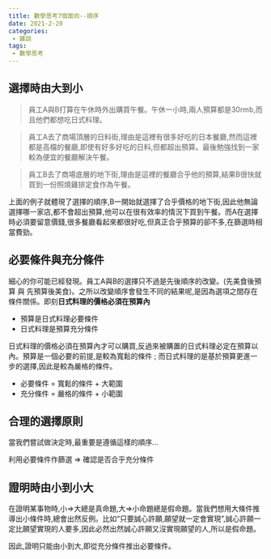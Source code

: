 ```yaml
---
title: 數學思考7個面向--順序
date: 2021-2-20
categories:
 - 雜談
tags:
 - 數學思考
---
```


##   選擇時由大到小

> 員工A與B打算在午休時外出購買午餐。午休一小時,兩人預算都是30rmb,而且他們都想吃日式料理。

>員工A去了商場頂層的日料街,理由是這裡有很多好吃的日本餐廳,然而這裡都是高檔的餐廳,即使有好多好吃的日料,但都超出預算。最後勉強找到一家較為便宜的餐廳解決午餐。

>員工B去了商場底層的地下街,理由是這裡的餐廳合乎他的預算,結果B很快就買到一份照燒雞排定食作為午餐。

上面的例子就體現了選擇的順序,B一開始就選擇了合乎價格的地下街,因此他無論選擇哪一家店,都不會超出預算,他可以在很有效率的情況下買到午餐。而A在選擇時必須要留意價錢,很多餐廳看起來都很好吃,但真正合乎預算的卻不多,在篩選時相當費勁。

## 必要條件與充分條件

細心的你可能已經發現。員工A與B的選擇只不過是先後順序的改變。(先美食後預算 與 先預算後美食)。之所以改變順序會發生不同的結果呢,是因為選項之間存在條件關係。即刻**日式料理的價格必須在預算內**

- 預算是日式料理必要條件
- 日式料理是預算充分條件

日式料理的價格必須在預算內才可以購買,反過來被購置的日式料理必定在預算以內。預算是一個必要的前提,是較為寬鬆的條件 ; 而日式料理的是基於預算更進一步的選擇,因此是較為嚴格的條件。

- 必要條件 = 寬鬆的條件 + 大範圍
- 充分條件 = 嚴格的條件 + 小範圍

## 合理的選擇原則

當我們嘗試做決定時,最重要是遵循這樣的順序...

利用必要條件作篩選 => 確認是否合乎充分條件

## 證明時由小到小大

在證明某事物時,小=>大總是真命題,大=>小命題總是假命題。當我們想用大條件推導出小條件時,總會出然反例。比如“只要誠心許願,願望就一定會實現”,誠心許願一定比願望實現的人要多,因此必然出然誠心許願又沒實現願望的人,所以是假命題。

因此,證明只能由小到大,即從充分條件推出必要條件。